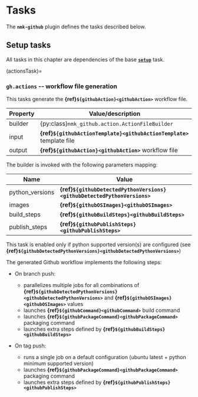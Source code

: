 # Tasks

The **`nmk-github`** plugin defines the tasks described below.

## Setup tasks

All tasks in this chapter are dependencies of the base [**`setup`**](https://nmk-base.readthedocs.io/en/stable/tasks.html#setup-task) task.

(actionsTask)=
### **`gh.actions`** -- workflow file generation

This tasks generate the **{ref}`${githubAction}<githubAction>`** workflow file.

| Property | Value/description |
|-         |-
| builder  | {py:class}`nmk_github.action.ActionFileBuilder`
| input    | **{ref}`${githubActionTemplate}<githubActionTemplate>`** template file
| output   | **{ref}`${githubAction}<githubAction>`** workflow file

The builder is invoked with the following parameters mapping:

| Name | Value |
|- |-
| python_versions | **{ref}`${githubDetectedPythonVersions}<githubDetectedPythonVersions>`**
| images | **{ref}`${githubOSImages}<githubOSImages>`**
| build_steps | **{ref}`${githubBuildSteps}<githubBuildSteps>`**
| publish_steps | **{ref}`${githubPublishSteps}<githubPublishSteps>`**

This task is enabled only if python supported version(s) are configured (see **{ref}`${githubDetectedPythonVersions}<githubDetectedPythonVersions>`**)

The generated Github workflow implements the following steps:

* On branch push:
    * parallelizes multiple jobs for all combinations of **{ref}`${githubDetectedPythonVersions}<githubDetectedPythonVersions>`** and **{ref}`${githubOSImages}<githubOSImages>`** values
    * launches **{ref}`${githubCommand}<githubCommand>`** build command
    * launches **{ref}`${githubPackageCommand}<githubPackageCommand>`** packaging command
    * launches extra steps defined by **{ref}`${githubBuildSteps}<githubBuildSteps>`**

* On tag push:
    * runs a single job on a default configuration (ubuntu latest + python minimum supported version)
    * launches **{ref}`${githubPackageCommand}<githubPackageCommand>`** packaging command
    * launches extra steps defined by **{ref}`${githubPublishSteps}<githubPublishSteps>`**
